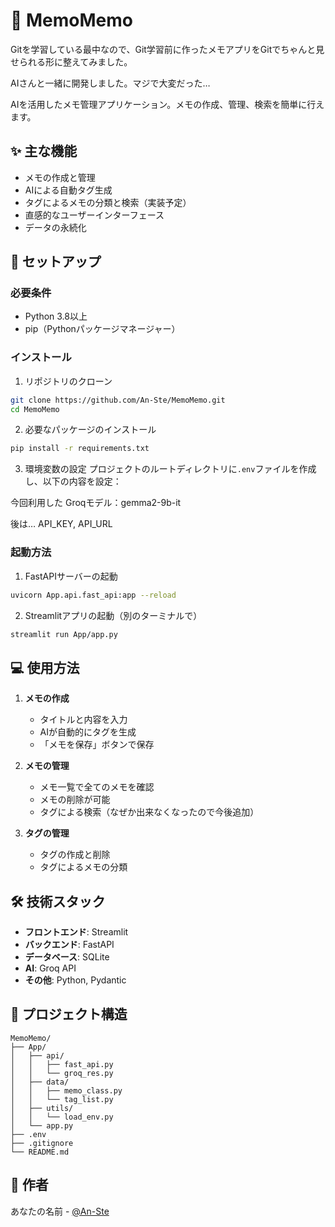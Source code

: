 # 📝 MemoMemo

Gitを学習している最中なので、Git学習前に作ったメモアプリをGitでちゃんと見せられる形に整えてみました。

AIさんと一緒に開発しました。マジで大変だった…

AIを活用したメモ管理アプリケーション。メモの作成、管理、検索を簡単に行えます。

## ✨ 主な機能

- メモの作成と管理
- AIによる自動タグ生成
- タグによるメモの分類と検索（実装予定）
- 直感的なユーザーインターフェース
- データの永続化

## 🚀 セットアップ

### 必要条件

- Python 3.8以上
- pip（Pythonパッケージマネージャー）

### インストール

1. リポジトリのクローン
```bash
git clone https://github.com/An-Ste/MemoMemo.git
cd MemoMemo
```

2. 必要なパッケージのインストール
```bash
pip install -r requirements.txt
```

3. 環境変数の設定
プロジェクトのルートディレクトリに`.env`ファイルを作成し、以下の内容を設定：

今回利用した Groqモデル：gemma2-9b-it

後は…
API_KEY, API_URL

### 起動方法

1. FastAPIサーバーの起動
```bash
uvicorn App.api.fast_api:app --reload
```

2. Streamlitアプリの起動（別のターミナルで）
```bash
streamlit run App/app.py
```

## 💻 使用方法

1. **メモの作成**
   - タイトルと内容を入力
   - AIが自動的にタグを生成
   - 「メモを保存」ボタンで保存

2. **メモの管理**
   - メモ一覧で全てのメモを確認
   - メモの削除が可能
   - タグによる検索（なぜか出来なくなったので今後追加）

3. **タグの管理**
   - タグの作成と削除
   - タグによるメモの分類

## 🛠️ 技術スタック

- **フロントエンド**: Streamlit
- **バックエンド**: FastAPI
- **データベース**: SQLite
- **AI**: Groq API
- **その他**: Python, Pydantic

## 📁 プロジェクト構造

```
MemoMemo/
├── App/
│   ├── api/
│   │   ├── fast_api.py
│   │   └── groq_res.py
│   ├── data/
│   │   ├── memo_class.py
│   │   └── tag_list.py
│   ├── utils/
│   │   └── load_env.py
│   └── app.py
├── .env
├── .gitignore
└── README.md
```


## 👥 作者

あなたの名前 - [@An-Ste](https://github.com/An-Ste)





